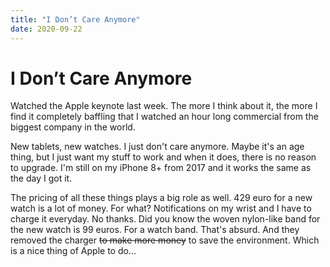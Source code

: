 ```yaml
---
title: "I Don’t Care Anymore"
date: 2020-09-22
---
```


# I Don’t Care Anymore

Watched the Apple keynote last week. The more I think about it, the more I find it completely  baffling that I watched an hour long commercial from the biggest company in the world.

New tablets, new watches. I just don't care anymore. Maybe it's an age thing, but I just want my stuff to work and when it does, there is no reason to upgrade. I'm still on my iPhone 8+ from 2017 and it works the same as the day I got it.

The pricing of all these things plays a big role as well. 429 euro for a new watch is a lot of money. For what? Notifications on my wrist and I have to charge it everyday. No thanks. Did you know the woven nylon-like band for the new watch is 99 euros. For a watch band. That's absurd. And they removed the charger ~~to make more money~~ to save the environment. Which is a nice thing of Apple to do...
